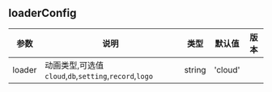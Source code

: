 ## loaderConfig

| 参数    | 说明    | 类型    | 默认值 | 版本 |
| ------- | -------------- | ------- | ------ |------ |
| loader         | 动画类型,可选值`cloud`,`db`,`setting`,`record`,`logo`                 | string           | 'cloud'        |  |


